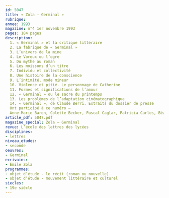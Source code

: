 ```yaml
---
id: 5047
title: « Zola – Germinal »
rubrique: 
annee: 1993
magazine: n°4 1er novembre 1993
pages: 184 pages
description: 
  1. « Germinal » et la critique littéraire
  2. La fabrique de « Germinal »
  3. L’univers de la mine
  4. Le Voreux ou l’ogre
  5. Du mythe au roman
  6. Les moissons d’un titre
  7. Individu et collectivité
  8. Une histoire de la conscience
  9. L’intimité, mode mineur
  10. Violence et pitié. Le personnage de Catherine
  11. Formes et significations de l’amour
  12. « Germinal » ou le sacre du printemps
  13. Les problèmes de l’adaptation cinématographique
  14. « Germinal », de Claude Berri. Extraits du dossier de presse
  Ont participé à ce numéro – 
  Anne-Marie Baron, Colette Becker, Pascal Caglar, Patricia Carles, Béatrice Desgranges, Sylvie Ducas-Spaës, Jacques Le Marinel, Francis Marcoin, Claire Meyrat-Vol, François-Marie Mourad, Alain Pagès et Sylvie Thorel-Cailleteau
article_pdf: 5047.pdf
magazine_special: Zola – Germinal
revue: L’école des lettres des lycées
disciplines:
- lettres
niveau_etudes:
- seconde
oeuvres:
- Germinal
ecrivains:
- Émile Zola
programmes:
- objet d’étude - le récit (roman ou nouvelle)
- objet d’étude - mouvement littéraire et culturel
siecles:
- 19e siècle
---
```

